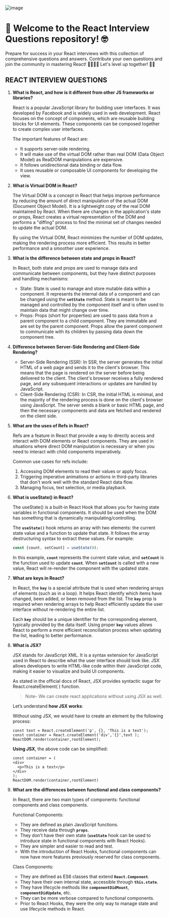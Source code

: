 ![image](https://github.com/sujitmemane/React-Interview-Questions/assets/114643903/a247181a-ce42-407b-be9d-5c9346cac14c)

# 🚀 Welcome to the React Interview Questions repository! 🤓

Prepare for success in your React interviews with this collection of comprehensive questions and answers. Contribute your own questions and join the community in mastering React! 👨‍💻👩‍💻 Let's level up together! 🚀💪

## REACT INTERVIEW QUESTIONS

1. **What is React, and how is it different from other JS frameworks or libraries?**
    
    React is a popular JavaScript library for building user interfaces. It was developed by Facebook and is widely used in web development. React focuses on the concept of components, which are reusable building blocks for UI elements. These components can be composed together to create complex user interfaces.
    
    The important features of React are:
    
    - It supports server-side rendering.
    - It will make use of the virtual DOM rather than real DOM (Data Object Model) as RealDOM manipulations are expensive.
    - It follows unidirectional data binding or data flow.
    - It uses reusable or composable UI components for developing the view.

1. **What is Virtual DOM in React?**
    
    The Virtual DOM is a concept in React that helps improve performance by reducing the amount of direct manipulation of the actual DOM (Document Object Model). It is a lightweight copy of the real DOM maintained by React. When there are changes in the application's state or props, React creates a virtual representation of the DOM and performs a "diffing" process to find the minimal set of changes needed to update the actual DOM.
    
    By using the Virtual DOM, React minimizes the number of DOM updates, making the rendering process more efficient. This results in better performance and a smoother user experience.
    
2. **What is the difference between state and props in React?**
    
    In React, both state and props are used to manage data and communicate between components, but they have distinct purposes and handling mechanisms:
    
    - State: State is used to manage and store mutable data within a component. It represents the internal data of a component and can be changed using the **`setState`** method. State is meant to be managed and controlled by the component itself and is often used to maintain data that might change over time.
    - Props: Props (short for properties) are used to pass data from a parent component to a child component. They are immutable and are set by the parent component. Props allow the parent component to communicate with its children by passing data down the component tree.
    
3. **Difference between Server-Side Rendering and Client-Side Rendering?**
    - Server-Side Rendering (SSR): In SSR, the server generates the initial HTML of a web page and sends it to the client's browser. This means that the page is rendered on the server before being delivered to the client. The client's browser receives a fully rendered page, and any subsequent interactions or updates are handled by JavaScript.
    - Client-Side Rendering (CSR): In CSR, the initial HTML is minimal, and the majority of the rendering process is done on the client's browser using JavaScript. The server sends a blank or basic HTML page, and then the necessary components and data are fetched and rendered on the client side.
4. **What are the uses of Refs in React?**
    
    Refs are a feature in React that provide a way to directly access and interact with DOM elements or React components. They are used in situations where direct DOM manipulation is necessary or when you need to interact with child components imperatively.
    
    Common use cases for refs include:
    
    1. Accessing DOM elements to read their values or apply focus.
    2. Triggering imperative animations or actions in third-party libraries that don't work well with the standard React data flow.
    3. Managing focus, text selection, or media playback.
5. **What is useState() in React?**
    
    The useState() is a built-in React Hook that allows you for having state variables in functional components. It should be used when the DOM has something that is dynamically manipulating/controlling.
    
    The **`useState()`** hook returns an array with two elements: the current state value and a function to update that state. It follows the array destructuring syntax to extract these values. For example:
    
    ```jsx
    const [count, setCount] = useState(0);
    ```
    
    In this example, **`count`** represents the current state value, and **`setCount`** is the function used to update **`count`**. When **`setCount`** is called with a new value, React will re-render the component with the updated state.
    

1. **What are keys in React?**
    
    In React, the **`key`** is a special attribute that is used when rendering arrays of elements (such as in a loop). It helps React identify which items have changed, been added, or been removed from the list. The **`key`** prop is required when rendering arrays to help React efficiently update the user interface without re-rendering the entire list.
    
    Each **`key`** should be a unique identifier for the corresponding element, typically provided by the data itself. Using proper **`key`** values allows React to perform a more efficient reconciliation process when updating the list, leading to better performance.
    
2. **What is JSX?**
    
    JSX stands for JavaScript XML. It is a syntax extension for JavaScript used in React to describe what the user interface should look like. JSX allows developers to write HTML-like code within their JavaScript code, making it easier to visualize and build UI components.
    
    As stated in the official docs of React, JSX provides syntactic sugar for React.createElement( ) function.
    
    > Note- We can create react applications without using JSX as well.
    > 
    
    Let’s understand **how JSX works**:
    
    Without using JSX, we would have to create an element by the following process:
    
    ```
    const text = React.createElement('p', {}, 'This is a text');
    const container = React.createElement('div','{}',text );
    ReactDOM.render(container,rootElement);
    ```
    
    **Using JSX**, the above code can be simplified:
    
    ```
    const container = (
    <div>
      <p>This is a text</p>
    </div>
    );
    ReactDOM.render(container,rootElement)
    ```
    
3. **What are the differences between functional and class components?**
    
    In React, there are two main types of components: functional components and class components.
    
    Functional Components:
    
    - They are defined as plain JavaScript functions.
    - They receive data through **`props`**.
    - They don't have their own state (**`useState`** hook can be used to introduce state in functional components with React Hooks).
    - They are simpler and easier to read and test.
    - With the introduction of React Hooks, functional components can now have more features previously reserved for class components.
    
    Class Components:
    
    - They are defined as ES6 classes that extend **`React.Component`**.
    - They have their own internal state, accessible through **`this.state`**.
    - They have lifecycle methods like **`componentDidMount`**, **`componentDidUpdate`**, etc.
    - They can be more verbose compared to functional components.
    - Prior to React Hooks, they were the only way to manage state and use lifecycle methods in React.
